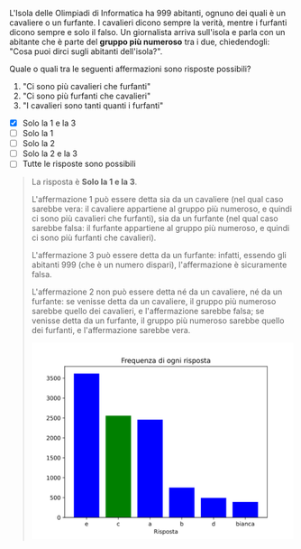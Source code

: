 L'Isola delle Olimpiadi di Informatica ha $999$ abitanti, ognuno dei quali è un cavaliere o un furfante. I cavalieri dicono sempre la verità, mentre i furfanti dicono sempre e solo il falso. Un giornalista arriva sull'isola e parla con un abitante che è parte del **gruppo più numeroso** tra i due, chiedendogli: "Cosa puoi dirci sugli abitanti dell'isola?".

Quale o quali tra le seguenti affermazioni sono risposte possibili?

1. "Ci sono più cavalieri che furfanti"
2. "Ci sono più furfanti che cavalieri"
3. "I cavalieri sono tanti quanti i furfanti"

- [x] Solo la $1$ e la $3$
- [ ] Solo la $1$
- [ ] Solo la $2$
- [ ] Solo la $2$ e la $3$
- [ ] Tutte le risposte sono possibili

> La risposta è **Solo la $1$ e la $3$**.
>
> L'affermazione $1$ può essere detta sia da un cavaliere (nel qual caso sarebbe vera: il cavaliere appartiene al gruppo più numeroso, e quindi ci sono più cavalieri che furfanti), sia da un furfante (nel qual caso sarebbe falsa: il furfante appartiene al gruppo più numeroso, e quindi ci sono più furfanti che cavalieri).
>
> L'affermazione $3$ può essere detta da un furfante: infatti, essendo gli abitanti $999$ (che è un numero dispari), l'affermazione è sicuramente falsa.
>
> L'affermazione $2$ non può essere detta né da un cavaliere, né da un furfante: se venisse detta da un cavaliere, il gruppo più numeroso sarebbe quello dei cavalieri, e l'affermazione sarebbe falsa; se venisse detta da un furfante, il gruppo più numeroso sarebbe quello dei furfanti, e l'affermazione sarebbe vera.
>
> ![Statistiche risposte](default.svg)
